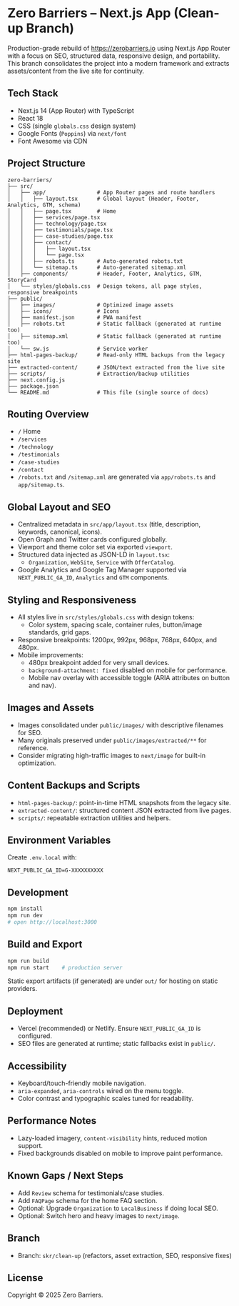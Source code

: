 # Zero Barriers – Next.js App (Clean-up Branch)

Production-grade rebuild of https://zerobarriers.io using Next.js App Router with a focus on SEO, structured data, responsive design, and portability. This branch consolidates the project into a modern framework and extracts assets/content from the live site for continuity.

## Tech Stack

- Next.js 14 (App Router) with TypeScript
- React 18
- CSS (single `globals.css` design system)
- Google Fonts (`Poppins`) via `next/font`
- Font Awesome via CDN

## Project Structure

```
zero-barriers/
├── src/
│   ├── app/                # App Router pages and route handlers
│   │   ├── layout.tsx      # Global layout (Header, Footer, Analytics, GTM, schema)
│   │   ├── page.tsx        # Home
│   │   ├── services/page.tsx
│   │   ├── technology/page.tsx
│   │   ├── testimonials/page.tsx
│   │   ├── case-studies/page.tsx
│   │   ├── contact/
│   │   │   ├── layout.tsx
│   │   │   └── page.tsx
│   │   ├── robots.ts       # Auto-generated robots.txt
│   │   └── sitemap.ts      # Auto-generated sitemap.xml
│   ├── components/         # Header, Footer, Analytics, GTM, StoryCard
│   └── styles/globals.css  # Design tokens, all page styles, responsive breakpoints
├── public/
│   ├── images/             # Optimized image assets
│   ├── icons/              # Icons
│   ├── manifest.json       # PWA manifest
│   ├── robots.txt          # Static fallback (generated at runtime too)
│   ├── sitemap.xml         # Static fallback (generated at runtime too)
│   └── sw.js               # Service worker
├── html-pages-backup/      # Read-only HTML backups from the legacy site
├── extracted-content/      # JSON/text extracted from the live site
├── scripts/                # Extraction/backup utilities
├── next.config.js
├── package.json
└── README.md               # This file (single source of docs)
```

## Routing Overview

- `/` Home
- `/services`
- `/technology`
- `/testimonials`
- `/case-studies`
- `/contact`
- `/robots.txt` and `/sitemap.xml` are generated via `app/robots.ts` and `app/sitemap.ts`.

## Global Layout and SEO

- Centralized metadata in `src/app/layout.tsx` (title, description, keywords, canonical, icons).
- Open Graph and Twitter cards configured globally.
- Viewport and theme color set via exported `viewport`.
- Structured data injected as JSON-LD in `layout.tsx`:
  - `Organization`, `WebSite`, `Service` with `OfferCatalog`.
- Google Analytics and Google Tag Manager supported via `NEXT_PUBLIC_GA_ID`, `Analytics` and `GTM` components.

## Styling and Responsiveness

- All styles live in `src/styles/globals.css` with design tokens:
  - Color system, spacing scale, container rules, button/image standards, grid gaps.
- Responsive breakpoints: 1200px, 992px, 968px, 768px, 640px, and 480px.
- Mobile improvements:
  - 480px breakpoint added for very small devices.
  - `background-attachment: fixed` disabled on mobile for performance.
  - Mobile nav overlay with accessible toggle (ARIA attributes on button and nav).

## Images and Assets

- Images consolidated under `public/images/` with descriptive filenames for SEO.
- Many originals preserved under `public/images/extracted/**` for reference.
- Consider migrating high-traffic images to `next/image` for built-in optimization.

## Content Backups and Scripts

- `html-pages-backup/`: point-in-time HTML snapshots from the legacy site.
- `extracted-content/`: structured content JSON extracted from live pages.
- `scripts/`: repeatable extraction utilities and helpers.

## Environment Variables

Create `.env.local` with:

```
NEXT_PUBLIC_GA_ID=G-XXXXXXXXXX
```

## Development

```bash
npm install
npm run dev
# open http://localhost:3000
```

## Build and Export

```bash
npm run build
npm run start    # production server
```

Static export artifacts (if generated) are under `out/` for hosting on static providers.

## Deployment

- Vercel (recommended) or Netlify. Ensure `NEXT_PUBLIC_GA_ID` is configured.
- SEO files are generated at runtime; static fallbacks exist in `public/`.

## Accessibility

- Keyboard/touch-friendly mobile navigation.
- `aria-expanded`, `aria-controls` wired on the menu toggle.
- Color contrast and typographic scales tuned for readability.

## Performance Notes

- Lazy-loaded imagery, `content-visibility` hints, reduced motion support.
- Fixed backgrounds disabled on mobile to improve paint performance.

## Known Gaps / Next Steps

- Add `Review` schema for testimonials/case studies.
- Add `FAQPage` schema for the home FAQ section.
- Optional: Upgrade `Organization` to `LocalBusiness` if doing local SEO.
- Optional: Switch hero and heavy images to `next/image`.

## Branch

- Branch: `skr/clean-up` (refactors, asset extraction, SEO, responsive fixes)

## License

Copyright © 2025 Zero Barriers.
